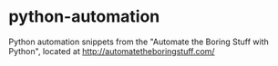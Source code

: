 # python-automation
Python automation snippets from the "Automate the Boring Stuff with Python", located at http://automatetheboringstuff.com/
